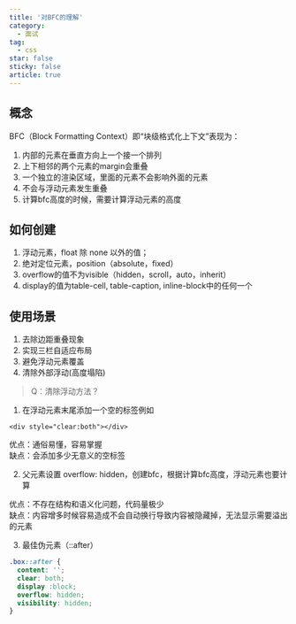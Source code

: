 ```yaml
---
title: '对BFC的理解'
category:
  - 面试
tag:
  - css
star: false
sticky: false  
article: true
---
```


## 概念
BFC（Block Formatting Context）即“块级格式化上下文”表现为：

1. 内部的元素在垂直方向上一个接一个排列
2. 上下相邻的两个元素的margin会重叠
3. 一个独立的渲染区域，里面的元素不会影响外面的元素
4. 不会与浮动元素发生重叠
5. 计算bfc高度的时候，需要计算浮动元素的高度

## 如何创建
1. 浮动元素，float 除 none 以外的值；
2. 绝对定位元素，position（absolute，fixed）
3. overflow的值不为visible（hidden，scroll，auto，inherit）
4. display的值为table-cell, table-caption, inline-block中的任何一个
  
## 使用场景

1. 去除边距重叠现象
2. 实现三栏自适应布局
3. 避免浮动元素覆盖
4. 清除外部浮动(高度塌陷)

> Q：清除浮动方法？  

1. 在浮动元素末尾添加一个空的标签例如

``` vue
<div style="clear:both"></div>
```

优点：通俗易懂，容易掌握  
缺点：会添加多少无意义的空标签

2. 父元素设置 overflow: hidden，创建bfc，根据计算bfc高度，浮动元素也要计算

优点：不存在结构和语义化问题，代码量极少  
​缺点：内容增多时候容易造成不会自动换行导致内容被隐藏掉，无法显示需要溢出的元素 

3. 最佳伪元素（::after）

``` css
.box::after {
  content: '';
  clear: both;
  display :block;
  overflow: hidden;
  visibility: hidden;
​}
```
